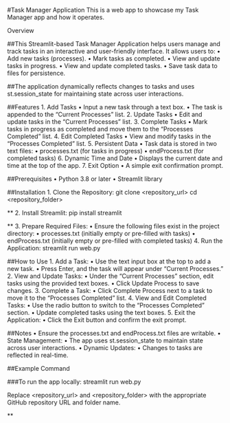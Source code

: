 #Task Manager Application
This is a web app to showcase my Task Manager app and how it operates. 

Overview

##This Streamlit-based Task Manager Application helps users manage and track tasks in an interactive and user-friendly interface. It allows users to:
	•	Add new tasks (processes).
	•	Mark tasks as completed.
	•	View and update tasks in progress.
	•	View and update completed tasks.
	•	Save task data to files for persistence.

##The application dynamically reflects changes to tasks and uses st.session_state for maintaining state across user interactions.

##Features
	1.	Add Tasks
	•	Input a new task through a text box.
	•	The task is appended to the “Current Processes” list.
	2.	Update Tasks
	•	Edit and update tasks in the “Current Processes” list.
	3.	Complete Tasks
	•	Mark tasks in progress as completed and move them to the “Processes Completed” list.
	4.	Edit Completed Tasks
	•	View and modify tasks in the “Processes Completed” list.
	5.	Persistent Data
	•	Task data is stored in two text files:
	•	processes.txt (for tasks in progress)
	•	endProcess.txt (for completed tasks)
	6.	Dynamic Time and Date
	•	Displays the current date and time at the top of the app.
	7.	Exit Option
	•	A simple exit confirmation prompt.

 ##Prerequisites
	•	Python 3.8 or later
	•	Streamlit library

 ##Installation
	1.	Clone the Repository:
 			git clone <repository_url>
			cd <repository_folder>

   
**	2.	Install Streamlit:
 			pip install streamlit

   **	3.	Prepare Required Files:
		•	Ensure the following files exist in the project directory:
		•	processes.txt (initially empty or pre-filled with tasks)
		•	endProcess.txt (initially empty or pre-filled with completed tasks)
	4.	Run the Application:
				streamlit run web.py


##How to Use
	1.	Add a Task:
	•	Use the text input box at the top to add a new task.
	•	Press Enter, and the task will appear under “Current Processes.”
	2.	View and Update Tasks:
	•	Under the “Current Processes” section, edit tasks using the provided text boxes.
	•	Click Update Process to save changes.
	3.	Complete a Task:
	•	Click Complete Process next to a task to move it to the “Processes Completed” list.
	4.	View and Edit Completed Tasks:
	•	Use the radio button to switch to the “Processes Completed” section.
	•	Update completed tasks using the text boxes.
	5.	Exit the Application:
	•	Click the Exit button and confirm the exit prompt.


##Notes
	•	Ensure the processes.txt and endProcess.txt files are writable.
	•	State Management:
	•	The app uses st.session_state to maintain state across user interactions.
	•	Dynamic Updates:
	•	Changes to tasks are reflected in real-time.


 
##Example Command

###To run the app locally:
		streamlit run web.py

  Replace <repository_url> and <repository_folder> with the appropriate GitHub repository URL and folder name.
 
 **
